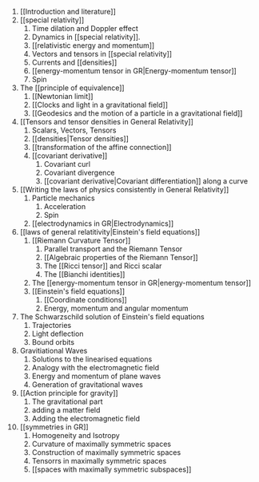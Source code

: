1. [[Introduction and literature]]
2. [[special relativity]]
    1. Time dilation and Doppler effect
    2. Dynamics in [[special relativity]].
    3. [[relativistic energy and momentum]]
    4. Vectors and tensors in [[special relativity]]
    5. Currents and [[densities]]
    6. [[energy-momentum tensor in GR|Energy-momentum tensor]]
    7.  Spin
3. The [[principle of equivalence]]
    1. [[Newtonian limit]]
    2. [[Clocks and light in a gravitational field]]
    3. [[Geodesics and the motion of a particle in a gravitational field]]
4. [[Tensors and tensor densities in General Relativity]]
    1. Scalars, Vectors, Tensors
    2. [[densities|Tensor densities]]
    3. [[transformation of the affine connection]]
    4. [[covariant derivative]]
        1. Covariant curl
        2. Covariant divergence
        3. [[covariant derivative|Covariant differentiation]] along a curve
5. [[Writing the laws of physics consistently in General Relativity]]
    1. Particle mechanics
        1. Acceleration
        2. Spin
    2. [[electrodynamics in GR|Electrodynamics]]
6. [[laws of general relatitivity|Einstein's field equations]]
    1. [[Riemann Curvature Tensor]]
        1. Parallel transport and the Riemann Tensor
        2. [[Algebraic properties of the Riemann Tensor]]
        3. The [[Ricci tensor]] and Ricci scalar
        4. The [[Bianchi identities]]
    2. The [[energy-momentum tensor in GR|energy-momentum tensor]]
    3. [[Einstein's field equations]]
        1. [[Coordinate conditions]]
        2. Energy, momentum and angular momentum
7. The Schwarzschild solution of Einstein's field equations
    1. Trajectories
    2. Light deflection
    3. Bound orbits
8. Gravitiational Waves
    1. Solutions to the linearised equations
    2. Analogy with the electromagnetic field
    3. Energy and momentum of plane waves
    4. Generation of gravitational waves
9. [[Action principle for gravity]] 
    1. The gravitational part
    2. adding a matter field
    3. Adding the electromagnetic field
10. [[symmetries in GR]]
    1. Homogeneity and Isotropy
    2. Curvature of maximally symmetric spaces
    3. Construction of maximally symmetric spaces
    4. Tensorrs in maximally symmetric spaces
    5. [[spaces with maximally symmetric subspaces]]